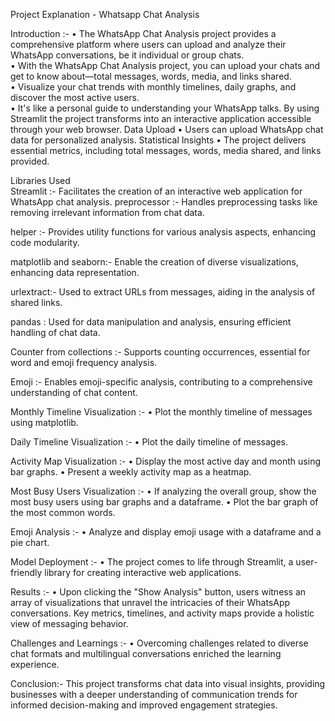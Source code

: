 Project Explanation - Whatsapp Chat Analysis 


Introduction :- 
• The WhatsApp Chat Analysis project provides a comprehensive platform 
where users can upload and analyze their WhatsApp conversations, be it 
individual or group chats.  
• With the WhatsApp Chat Analysis project, you can upload your chats 
and get to know about—total messages, words, media, and links shared.  
• Visualize your chat trends with monthly timelines, daily graphs, and 
discover the most active users.  
• It's like a personal guide to understanding your WhatsApp talks. By 
using Streamlit the project transforms into an interactive application 
accessible through your web browser. 
Data Upload 
• Users can upload WhatsApp chat data for personalized analysis. 
Statistical Insights 
• The project delivers essential metrics, including total messages, words, 
media shared, and links provided. 
 
Libraries Used  
Streamlit :- Facilitates the creation of an interactive web application for 
WhatsApp chat analysis. 
preprocessor :- Handles preprocessing tasks like removing irrelevant information 
from chat data. 

 
helper :- Provides utility functions for various analysis aspects, enhancing code 
modularity. 

matplotlib and seaborn:- Enable the creation of diverse visualizations, enhancing 
data representation. 

urlextract:- Used to extract URLs from messages, aiding in the analysis of shared 
links.

pandas : Used for data manipulation and analysis, ensuring efficient handling of 
chat data. 

Counter from collections :- Supports counting occurrences, essential for word and 
emoji frequency analysis. 

Emoji :- Enables emoji-specific analysis, contributing to a comprehensive 
understanding of chat content. 

Monthly Timeline Visualization :-
• Plot the monthly timeline of messages using matplotlib. 

Daily Timeline Visualization :-
• Plot the daily timeline of messages. 

Activity Map Visualization :-
• Display the most active day and month using bar graphs. 
• Present a weekly activity map as a heatmap. 

Most Busy Users Visualization :-
• If analyzing the overall group, show the most busy users using bar graphs 
and a dataframe. 
• Plot the bar graph of the most common words. 

Emoji Analysis :-
• Analyze and display emoji usage with a dataframe and a pie chart. 

Model Deployment :-
• The project comes to life through Streamlit, a user-friendly library for 
creating interactive web applications. 

 
Results :-
• Upon clicking the "Show Analysis" button, users witness an array of 
visualizations that unravel the intricacies of their WhatsApp conversations. 
Key metrics, timelines, and activity maps provide a holistic view of 
messaging behavior. 

Challenges and Learnings :-
• Overcoming challenges related to diverse chat formats and multilingual 
conversations enriched the learning experience. 

 Conclusion:-
This project transforms chat data into visual insights, providing businesses 
with a deeper understanding of communication trends for informed 
decision-making and improved engagement strategies.
